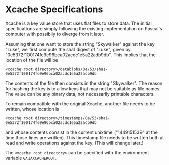 # Xcache Specifications

Xcache is a key value store that uses flat files to store data. The initial specifications are simply following the existing implementation on Pascal's computer with possibily to diverge from it later. 

Assuming that one want to store the string "Skywalker" against the key "Luke", we first compute the sha1 digest of "Luke", given by "0e5372f100174fe9e96bca02acdc1e5a22adb9db". This implies that the location of the file will be 

```
<xcache root directory>/datablobs/0e/53/sha1-0e5372f100174fe9e96bca02acdc1e5a22adb9db
```

The contents of the file then consists in the string "Skywalker". The reason for hashing the key is to allow keys that may not be suitable as file names. The value can be any binary data, not necessarily printable characters.

To remain compatible with the original Xcache, another file needs to be written, whose location is  

```
<xcache root directory>/timestamps/0e/53/sha1-0e5372f100174fe9e96bca02acdc1e5a22adb9db
```

and whose contents consist in the current unixtime ("1449151539" at the time those lines are written). This timestamp file needs to be written both at read and write operations against the key. (This will change later.)

The `<xcache root directory>` can be specified with the environment variable `GAIAXCACHEROOT`.

